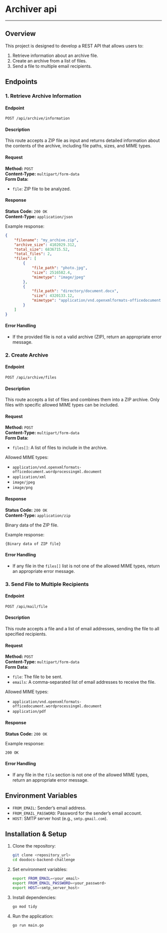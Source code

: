 # Archiver api

---

## Overview
This project is designed to develop a REST API that allows users to:

1. Retrieve information about an archive file.
2. Create an archive from a list of files.
3. Send a file to multiple email recipients.

## Endpoints

### 1. Retrieve Archive Information
#### Endpoint
`POST /api/archive/information`

#### Description
This route accepts a ZIP file as input and returns detailed information about the contents of the archive, including file paths, sizes, and MIME types.

#### Request
**Method:** `POST`  
**Content-Type:** `multipart/form-data`  
**Form Data:**
- `file`: ZIP file to be analyzed.

#### Response
**Status Code:** `200 OK`  
**Content-Type:** `application/json`

Example response:
```json
{
    "filename": "my_archive.zip",
    "archive_size": 4102029.312,
    "total_size": 6836715.52,
    "total_files": 2,
    "files": [
        {
            "file_path": "photo.jpg",
            "size": 2516582.4,
            "mimetype": "image/jpeg"
        },
        {
            "file_path": "directory/document.docx",
            "size": 4320133.12,
            "mimetype": "application/vnd.openxmlformats-officedocument.wordprocessingml.document"
        }
    ]
}
```

#### Error Handling
- If the provided file is not a valid archive (ZIP), return an appropriate error message.

### 2. Create Archive
#### Endpoint
`POST /api/archive/files`

#### Description
This route accepts a list of files and combines them into a ZIP archive. Only files with specific allowed MIME types can be included.

#### Request
**Method:** `POST`  
**Content-Type:** `multipart/form-data`  
**Form Data:**
- `files[]`: A list of files to include in the archive.

Allowed MIME types:
- `application/vnd.openxmlformats-officedocument.wordprocessingml.document`
- `application/xml`
- `image/jpeg`
- `image/png`

#### Response
**Status Code:** `200 OK`  
**Content-Type:** `application/zip`

Binary data of the ZIP file.

Example response:
```zip
{Binary data of ZIP file}
```

#### Error Handling
- If any file in the `files[]` list is not one of the allowed MIME types, return an appropriate error message.

### 3. Send File to Multiple Recipients
#### Endpoint
`POST /api/mail/file`

#### Description
This route accepts a file and a list of email addresses, sending the file to all specified recipients.

#### Request
**Method:** `POST`  
**Content-Type:** `multipart/form-data`  
**Form Data:**
- `file`: The file to be sent.
- `emails`: A comma-separated list of email addresses to receive the file.

Allowed MIME types:
- `application/vnd.openxmlformats-officedocument.wordprocessingml.document`
- `application/pdf`

#### Response
**Status Code:** `200 OK`

Example response:
```text
200 OK
```

#### Error Handling
- If any file in the `file` section is not one of the allowed MIME types, return an appropriate error message.

## Environment Variables
- `FROM_EMAIL`: Sender’s email address.
- `FROM_EMAIL_PASSWORD`: Password for the sender’s email account.
- `HOST`: SMTP server host (e.g., `smtp.gmail.com`).

## Installation & Setup
1. Clone the repository:
    ```bash
    git clone <repository_url>
    cd doodocs-backend-challenge
    ```

2. Set environment variables:
    ```bash
    export FROM_EMAIL=<your_email>
    export FROM_EMAIL_PASSWORD=<your_password>
    export HOST=<smtp_server_host>
    ```

3. Install dependencies:
    ```bash
    go mod tidy
    ```

4. Run the application:
    ```bash
    go run main.go
    ```
